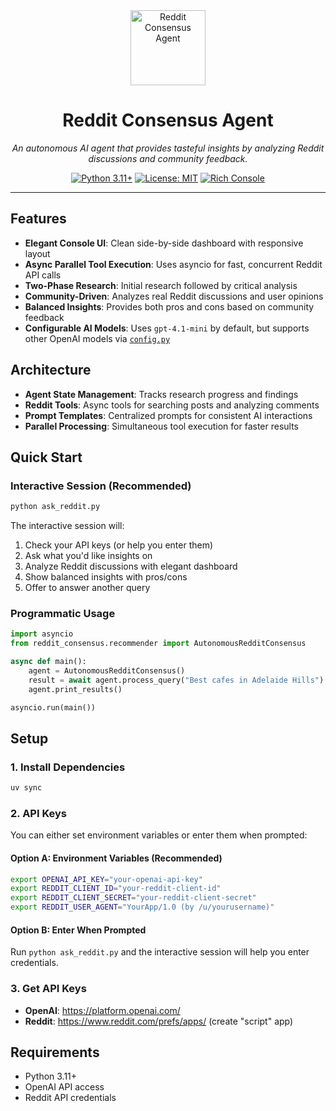 <div align="center">

<img src="logo.png" alt="Reddit Consensus Agent" width="120" height="120">

# Reddit Consensus Agent

*An autonomous AI agent that provides tasteful insights by analyzing Reddit discussions and community feedback.*

[![Python 3.11+](https://img.shields.io/badge/python-3.11+-blue.svg)](https://www.python.org/downloads/)
[![License: MIT](https://img.shields.io/badge/License-MIT-green.svg)](https://opensource.org/licenses/MIT)
[![Rich Console](https://img.shields.io/badge/UI-Rich%20Console-orange.svg)](https://github.com/Textualize/rich)

</div>

---

## Features

- **Elegant Console UI**: Clean side-by-side dashboard with responsive layout
- **Async Parallel Tool Execution**: Uses asyncio for fast, concurrent Reddit API calls
- **Two-Phase Research**: Initial research followed by critical analysis
- **Community-Driven**: Analyzes real Reddit discussions and user opinions
- **Balanced Insights**: Provides both pros and cons based on community feedback
- **Configurable AI Models**: Uses `gpt-4.1-mini` by default, but supports other OpenAI models via [`config.py`](reddit_consensus/config.py)

## Architecture

- **Agent State Management**: Tracks research progress and findings
- **Reddit Tools**: Async tools for searching posts and analyzing comments
- **Prompt Templates**: Centralized prompts for consistent AI interactions
- **Parallel Processing**: Simultaneous tool execution for faster results

## Quick Start

### Interactive Session (Recommended)
```bash
python ask_reddit.py
```

The interactive session will:
1. Check your API keys (or help you enter them)
2. Ask what you'd like insights on
3. Analyze Reddit discussions with elegant dashboard
4. Show balanced insights with pros/cons
5. Offer to answer another query

### Programmatic Usage
```python
import asyncio
from reddit_consensus.recommender import AutonomousRedditConsensus

async def main():
    agent = AutonomousRedditConsensus()
    result = await agent.process_query("Best cafes in Adelaide Hills")
    agent.print_results()

asyncio.run(main())
```

## Setup

### 1. Install Dependencies
```bash
uv sync
```

### 2. API Keys
You can either set environment variables or enter them when prompted:

#### Option A: Environment Variables (Recommended)
```bash
export OPENAI_API_KEY="your-openai-api-key"
export REDDIT_CLIENT_ID="your-reddit-client-id"
export REDDIT_CLIENT_SECRET="your-reddit-client-secret"
export REDDIT_USER_AGENT="YourApp/1.0 (by /u/yourusername)"
```

#### Option B: Enter When Prompted
Run `python ask_reddit.py` and the interactive session will help you enter credentials.

### 3. Get API Keys
- **OpenAI**: https://platform.openai.com/
- **Reddit**: https://www.reddit.com/prefs/apps/ (create "script" app)

## Requirements

- Python 3.11+
- OpenAI API access
- Reddit API credentials